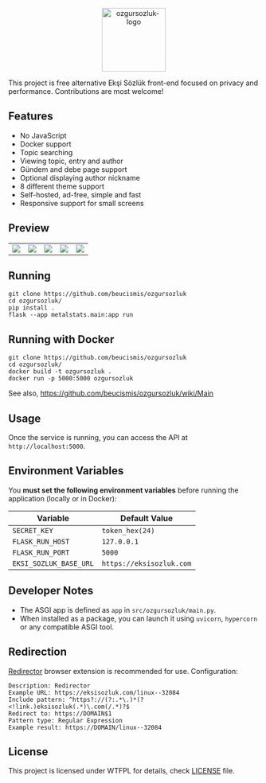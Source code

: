 <p align="center" width="100%">
<img height="128" src="https://github.com/user-attachments/assets/4893d92e-7077-4e2f-b1d4-ec809123d6ee" alt="ozgursozluk-logo" />
</p>

This project is free alternative Ekşi Sözlük front-end focused on privacy and performance. Contributions are most welcome!

## Features

- No JavaScript
- Docker support
- Topic searching
- Viewing topic, entry and author
- Gündem and debe page support
- Optional displaying author nickname
- 8 different theme support
- Self-hosted, ad-free, simple and fast
- Responsive support for small screens

## Preview

<table>
  <tbody>
    <tr>
      <td><img src="https://github.com/user-attachments/assets/9bd8801f-f66f-46ea-869f-160d5f927d3d"></td>
      <td><img src="https://github.com/user-attachments/assets/8ce49590-1d76-4033-98ae-8778546fc2a0"></td>
      <td><img src="https://github.com/user-attachments/assets/b3d8ab01-a36c-4077-913d-33c843a56389"></td>
      <td><img src="https://github.com/user-attachments/assets/33f691a5-609c-46b2-bce1-7ba783a8a2b2"></td>
      <td><img src="https://github.com/user-attachments/assets/93937a24-3e35-4aba-b291-4d4d53dcbfc4"></td>
    </tr>
  </tbody>
</table>

## Running

```
git clone https://github.com/beucismis/ozgursozluk
cd ozgursozluk/
pip install .
flask --app metalstats.main:app run
```

## Running with Docker

```
git clone https://github.com/beucismis/ozgursozluk
cd ozgursozluk/
docker build -t ozgursozluk .
docker run -p 5000:5000 ozgursozluk
```

See also, https://github.com/beucismis/ozgursozluk/wiki/Main

## Usage

Once the service is running, you can access the API at `http://localhost:5000`.

## Environment Variables

You **must set the following environment variables** before running the application (locally or in Docker):

| Variable               | Default Value            |
|------------------------|--------------------------|
| `SECRET_KEY`           | `token_hex(24)`          |
| `FLASK_RUN_HOST`       |  `127.0.0.1`             |
| `FLASK_RUN_PORT`       | `5000`                   |
| `EKSI_SOZLUK_BASE_URL` | `https://eksisozluk.com` |

## Developer Notes

- The ASGI app is defined as `app` in `src/ozgursozluk/main.py`.
- When installed as a package, you can launch it using `uvicorn`, `hypercorn` or any compatible ASGI tool.

## Redirection

[Redirector](https://einaregilsson.com/redirector) browser extension is recommended for use. Configuration:
```
Description: Redirector
Example URL: https://eksisozluk.com/linux--32084
Include pattern: ^https?://(?:.*\.)*(?<!link.)eksisozluk(.*)\.com(/.*)?$
Redirect to: https://DOMAIN$1
Pattern type: Regular Expression
Example result: https://DOMAIN/linux--32084
```

## License

This project is licensed under WTFPL for details, check [LICENSE](LICENSE) file.
